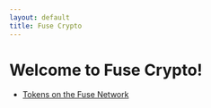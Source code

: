 ```yaml
---
layout: default
title: Fuse Crypto
---
```


# Welcome to Fuse Crypto!

* [Tokens on the Fuse Network](tokens.md)
